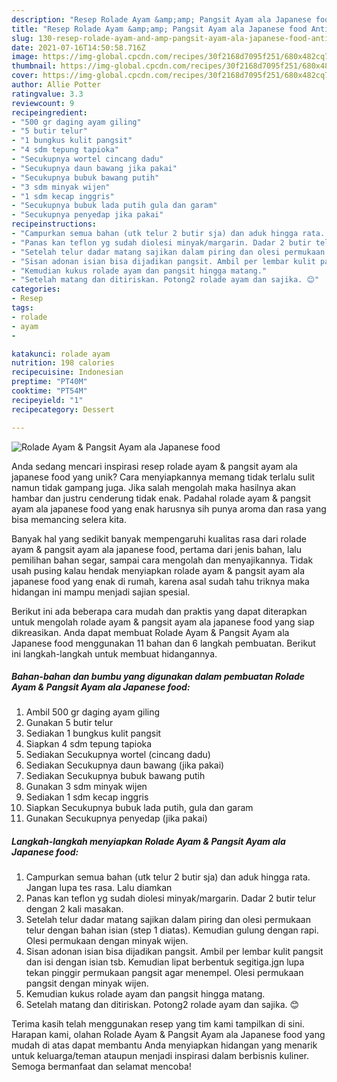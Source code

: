 ```yaml
---
description: "Resep Rolade Ayam &amp;amp; Pangsit Ayam ala Japanese food Anti Gagal"
title: "Resep Rolade Ayam &amp;amp; Pangsit Ayam ala Japanese food Anti Gagal"
slug: 130-resep-rolade-ayam-and-amp-pangsit-ayam-ala-japanese-food-anti-gagal
date: 2021-07-16T14:50:58.716Z
image: https://img-global.cpcdn.com/recipes/30f2168d7095f251/680x482cq70/rolade-ayam-pangsit-ayam-ala-japanese-food-foto-resep-utama.jpg
thumbnail: https://img-global.cpcdn.com/recipes/30f2168d7095f251/680x482cq70/rolade-ayam-pangsit-ayam-ala-japanese-food-foto-resep-utama.jpg
cover: https://img-global.cpcdn.com/recipes/30f2168d7095f251/680x482cq70/rolade-ayam-pangsit-ayam-ala-japanese-food-foto-resep-utama.jpg
author: Allie Potter
ratingvalue: 3.3
reviewcount: 9
recipeingredient:
- "500 gr daging ayam giling"
- "5 butir telur"
- "1 bungkus kulit pangsit"
- "4 sdm tepung tapioka"
- "Secukupnya wortel cincang dadu"
- "Secukupnya daun bawang jika pakai"
- "Secukupnya bubuk bawang putih"
- "3 sdm minyak wijen"
- "1 sdm kecap inggris"
- "Secukupnya bubuk lada putih gula dan garam"
- "Secukupnya penyedap jika pakai"
recipeinstructions:
- "Campurkan semua bahan (utk telur 2 butir sja) dan aduk hingga rata. Jangan lupa tes rasa. Lalu diamkan"
- "Panas kan teflon yg sudah diolesi minyak/margarin. Dadar 2 butir telur dengan 2 kali masakan."
- "Setelah telur dadar matang sajikan dalam piring dan olesi permukaan telur dengan bahan isian (step 1 diatas). Kemudian gulung dengan rapi. Olesi permukaan dengan minyak wijen."
- "Sisan adonan isian bisa dijadikan pangsit. Ambil per lembar kulit pangsit dan isi dengan isian tsb. Kemudian lipat berbentuk segitiga.jgn lupa tekan pinggir permukaan pangsit agar menempel. Olesi permukaan pangsit dengan minyak wijen."
- "Kemudian kukus rolade ayam dan pangsit hingga matang."
- "Setelah matang dan ditiriskan. Potong2 rolade ayam dan sajika. 😊"
categories:
- Resep
tags:
- rolade
- ayam
- 

katakunci: rolade ayam  
nutrition: 198 calories
recipecuisine: Indonesian
preptime: "PT40M"
cooktime: "PT54M"
recipeyield: "1"
recipecategory: Dessert

---
```



![Rolade Ayam &amp; Pangsit Ayam ala Japanese food](https://img-global.cpcdn.com/recipes/30f2168d7095f251/680x482cq70/rolade-ayam-pangsit-ayam-ala-japanese-food-foto-resep-utama.jpg)

Anda sedang mencari inspirasi resep rolade ayam &amp; pangsit ayam ala japanese food yang unik? Cara menyiapkannya memang tidak terlalu sulit namun tidak gampang juga. Jika salah mengolah maka hasilnya akan hambar dan justru cenderung tidak enak. Padahal rolade ayam &amp; pangsit ayam ala japanese food yang enak harusnya sih punya aroma dan rasa yang bisa memancing selera kita.

Banyak hal yang sedikit banyak mempengaruhi kualitas rasa dari rolade ayam &amp; pangsit ayam ala japanese food, pertama dari jenis bahan, lalu pemilihan bahan segar, sampai cara mengolah dan menyajikannya. Tidak usah pusing kalau hendak menyiapkan rolade ayam &amp; pangsit ayam ala japanese food yang enak di rumah, karena asal sudah tahu triknya maka hidangan ini mampu menjadi sajian spesial.




Berikut ini ada beberapa cara mudah dan praktis yang dapat diterapkan untuk mengolah rolade ayam &amp; pangsit ayam ala japanese food yang siap dikreasikan. Anda dapat membuat Rolade Ayam &amp; Pangsit Ayam ala Japanese food menggunakan 11 bahan dan 6 langkah pembuatan. Berikut ini langkah-langkah untuk membuat hidangannya.

<!--inarticleads1-->

##### Bahan-bahan dan bumbu yang digunakan dalam pembuatan Rolade Ayam &amp; Pangsit Ayam ala Japanese food:

1. Ambil 500 gr daging ayam giling
1. Gunakan 5 butir telur
1. Sediakan 1 bungkus kulit pangsit
1. Siapkan 4 sdm tepung tapioka
1. Sediakan Secukupnya wortel (cincang dadu)
1. Sediakan Secukupnya daun bawang (jika pakai)
1. Sediakan Secukupnya bubuk bawang putih
1. Gunakan 3 sdm minyak wijen
1. Sediakan 1 sdm kecap inggris
1. Siapkan Secukupnya bubuk lada putih, gula dan garam
1. Gunakan Secukupnya penyedap (jika pakai)




<!--inarticleads2-->

##### Langkah-langkah menyiapkan Rolade Ayam &amp; Pangsit Ayam ala Japanese food:

1. Campurkan semua bahan (utk telur 2 butir sja) dan aduk hingga rata. Jangan lupa tes rasa. Lalu diamkan
1. Panas kan teflon yg sudah diolesi minyak/margarin. Dadar 2 butir telur dengan 2 kali masakan.
1. Setelah telur dadar matang sajikan dalam piring dan olesi permukaan telur dengan bahan isian (step 1 diatas). Kemudian gulung dengan rapi. Olesi permukaan dengan minyak wijen.
1. Sisan adonan isian bisa dijadikan pangsit. Ambil per lembar kulit pangsit dan isi dengan isian tsb. Kemudian lipat berbentuk segitiga.jgn lupa tekan pinggir permukaan pangsit agar menempel. Olesi permukaan pangsit dengan minyak wijen.
1. Kemudian kukus rolade ayam dan pangsit hingga matang.
1. Setelah matang dan ditiriskan. Potong2 rolade ayam dan sajika. 😊




Terima kasih telah menggunakan resep yang tim kami tampilkan di sini. Harapan kami, olahan Rolade Ayam &amp; Pangsit Ayam ala Japanese food yang mudah di atas dapat membantu Anda menyiapkan hidangan yang menarik untuk keluarga/teman ataupun menjadi inspirasi dalam berbisnis kuliner. Semoga bermanfaat dan selamat mencoba!
